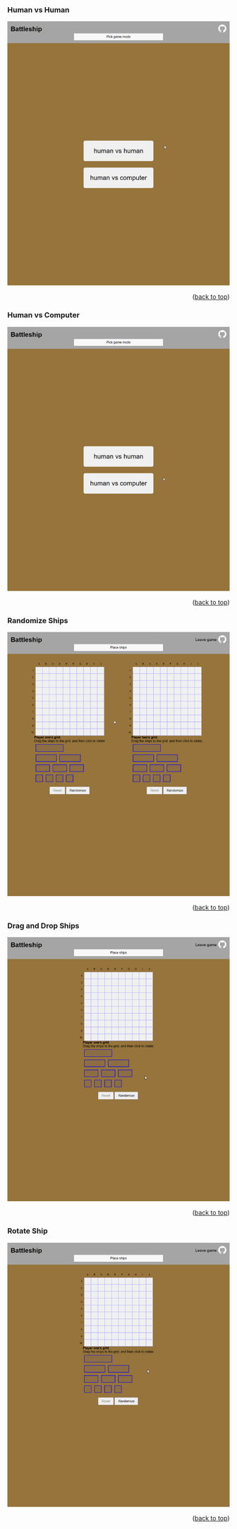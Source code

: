 <a name="demo-top"></a>

<!-- Human vs Human -->

### Human vs Human

[![Battleship Human vs Human Gif][human-vs-human-gif]](./media/human_vs_human.gif)

<p align="right">(<a href="#demo-top">back to top</a>)</p>

<!-- Human vs Computer -->

### Human vs Computer

[![Battleship Human vs Computer][human-vs-computer-gif]](./media/human_vs_computer.gif)

<p align="right">(<a href="#demo-top">back to top</a>)</p>

<!-- Randomize Ships -->

### Randomize Ships

[![Battleship Randomize Ships Gif][randomize-ships-gif]](./media/randomize_ships.gif)

<p align="right">(<a href="#demo-top">back to top</a>)</p>

<!-- Drag and Drop Ships -->

### Drag and Drop Ships

[![Battleship Drag and Drop Ships Gif][drag-and-drop-ships-gif]](./media/drag_and_drop_ships.gif)

<p align="right">(<a href="#demo-top">back to top</a>)</p>

<!-- Rotate Ship -->

### Rotate Ship

[![Battleship Rotate Ship  Gif][rotate-ship-gif]](./media/rotate_ship.gif)

<p align="right">(<a href="#demo-top">back to top</a>)</p>

<!-- MARKDOWN LINKS & IMAGES -->

[human-vs-human-gif]: ./media/human_vs_human.gif
[human-vs-computer-gif]: ./media/human_vs_computer.gif
[randomize-ships-gif]: ./media/randomize_ships.gif
[drag-and-drop-ships-gif]: ./media/drag_and_drop_ships.gif
[rotate-ship-gif]: ./media/rotate_ship.gif
